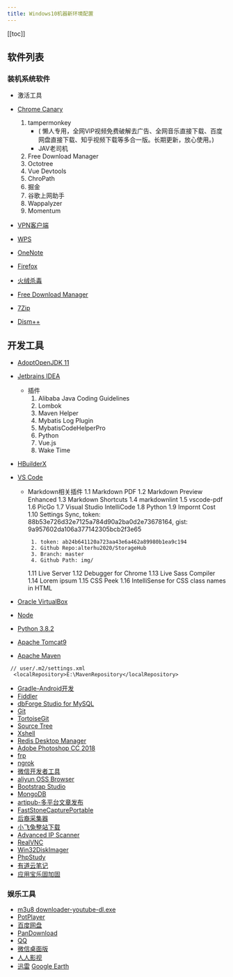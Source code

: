 ```yaml
---
title: Windows10机器新环境配置
---
```


<ClientOnly>
  <in-article-adsense
    ins-style="display:block; text-align:center;"
    data-ad-slot="7727965566"
  />
</ClientOnly>

[[toc]]

## 软件列表

### 装机系统软件

* 激活工具
* [ Chrome Canary](https://www.google.com/chrome/?extra=canarychannel&standalone=1)
   1. tampermonkey 
      - ( 懒人专用，全网VIP视频免费破解去广告、全网音乐直接下载、百度网盘直接下载、知乎视频下载等多合一版。长期更新，放心使用。)
      - JAV老司机
   2. Free Download Manager
   3. Octotree
   4. Vue Devtools
   5. ChroPath
   6. 掘金
   7. 谷歌上网助手
   8. Wappalyzer
   9. Momentum
   
* [VPN客户端](https://www.shrew.net/download/vpn/vpn-client-2.2.2-release.exe)   
* [WPS](https://www.wps.cn/)   
* [OneNote](https://www.microsoft.com/en-us/p/onenote/9wzdncrfhvjl)
* [Firefox](https://www.mozilla.org/en-US/firefox/new/)

* [火绒杀毒](https://www.huorong.cn/person5.html)
* [Free Download Manager](https://www.freedownloadmanager.org/download.htm)
* [7Zip](https://www.7-zip.org/download.html)
* [Dism++](https://www.chuyu.me/)

## 开发工具

* [AdoptOpenJDK 11](https://adoptopenjdk.net/?variant=openjdk11&jvmVariant=hotspot)
* [Jetbrains IDEA](https://www.jetbrains.com/idea/download/)
  - 插件
    1. Alibaba Java Coding Guidelines
    2. Lombok
    3. Maven Helper
    4. Mybatis Log Plugin
    5. MybatisCodeHelperPro
    6. Python
    7. Vue.js
    8. Wake Time

* [HBuilderX](https://dcloud.io/)
* [VS Code](https://code.visualstudio.com/download)

  - Markdown相关插件
     1.1 Markdown PDF
     1.2 Markdown Preview Enhanced
     1.3 Markdown Shortcuts
     1.4 markdownlint
     1.5 vscode-pdf
     1.6 PicGo
     1.7 Visual Studio IntelliCode
     1.8 Python
     1.9 Impornt Cost
     1.10 Settings Sync, token: 88b53e726d32e7125a784d90a2ba0d2e73678164, gist: 9a957602da106a377142305bcb2f3e65

         1. token: ab24b641120a723aa43e6a462a89980b1ea9c194
         2. Github Repo:alterhu2020/StorageHub
         3. Branch: master
         4. Github Path: img/
    1.11 Live Server
    1.12 Debugger for Chrome
    1.13 Live Sass Compiler
    1.14 Lorem ipsum
    1.15 CSS Peek
    1.16 IntelliSense for CSS class names in HTML

* [Oracle VirtualBox](https://www.virtualbox.org/wiki/Downloads)
* [Node](https://nodejs.org/en/download/)
* [Python 3.8.2](https://www.python.org/ftp/python/3.8.2/)
* [Apache Tomcat9](http://tomcat.apache.org/)
* [Apache Maven](https://maven.apache.org/download.cgi)

```
 // user/.m2/settings.xml
  <localRepository>E:\MavenRepository</localRepository>
```

* [Gradle-Android开发](https://gradle.org/)
* [Fiddler](https://www.telerik.com/download/fiddler)
* [dbForge Studio for MySQL](https://www.devart.com/dbforge/mysql/studio/download.html)
* [Git](https://git-scm.com/download/win)
* [TortoiseGit](https://tortoisegit.org/download/)
* [Source Tree](https://www.sourcetreeapp.com/)
* [Xshell](https://www.netsarang.com/en/xshell-download/)
* [Redis Desktop Manager](http://docs.redisdesktop.com/en/latest/)
* [Adobe Photoshop CC 2018](https://www.adobe.com/products/photoshop/free-trial-download.html)
* [frp](https://github.com/fatedier/frp)
* [ngrok](https://ngrok.com/download)
* [微信开发者工具](https://developers.weixin.qq.com/miniprogram/dev/devtools/download.html)
* [aliyun OSS Browser](https://github.com/aliyun/oss-browser)
* [Bootstrap Studio](https://bootstrapstudio.io/)
* [MongoDB](https://www.mongodb.com/download-center)
* [artipub-多平台文章发布](https://github.com/crawlab-team/artipub)
* [FastStoneCapturePortable](https://www.faststone.org/FSCaptureDetail.htm)
* [后裔采集器](http://www.houyicaiji.com/?type=download)
* [小飞兔整站下载](https://xft.fzxgj.top/)
* [Advanced IP Scanner](https://www.advanced-ip-scanner.com/index2.php)
* [RealVNC](https://www.realvnc.com/)
* [Win32DiskImager](https://sourceforge.net/projects/win32diskimager/)
* [PhpStudy](https://www.xp.cn/)
* [有道云笔记](http://m.note.youdao.com/) 
* [应用宝乐固加固](https://cloud.tencent.com/product/ms)

### 娱乐工具

* [ m3u8 downloader-youtube-dl.exe](https://github.com/ytdl-org/youtube-dl)
* [PotPlayer](https://daumpotplayer.com/download/)
* [百度网盘](https://pan.baidu.com/download)
* [PanDownload](https://pandownload.com/)
* [QQ](https://im.qq.com/download/)
* [微信桌面版](https://pc.weixin.qq.com/)
* [人人影视](http://www.rrys2019.com/)
* [迅雷](https://www.xunlei.com/)
  [Google Earth](https://www.google.com/earth/versions/)



